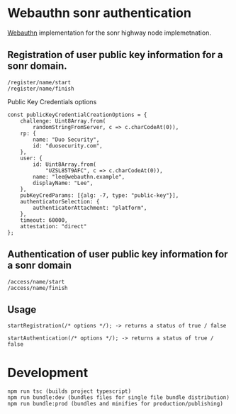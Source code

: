 # Webauthn sonr authentication

[Webauthn](https://webauthn.io/) implementation for the sonr highway node implemetnation. 
 
## Registration of user public key information for a sonr domain.
```
/register/name/start
/register/name/finish
```

Public Key Credentials options 
```
const publicKeyCredentialCreationOptions = {
    challenge: Uint8Array.from(
        randomStringFromServer, c => c.charCodeAt(0)),
    rp: {
        name: "Duo Security",
        id: "duosecurity.com",
    },
    user: {
        id: Uint8Array.from(
            "UZSL85T9AFC", c => c.charCodeAt(0)),
        name: "lee@webauthn.example",
        displayName: "Lee",
    },
    pubKeyCredParams: [{alg: -7, type: "public-key"}],
    authenticatorSelection: {
        authenticatorAttachment: "platform",
    },
    timeout: 60000,
    attestation: "direct"
};
```

## Authentication of user public key information for a sonr domain
```
/access/name/start
/access/name/finish
```

## Usage
```
startRegistration(/* options */); -> returns a status of true / false
```

```
startAuthentication(/* options */); -> returns a status of true / false
```

# Development
```
npm run tsc (builds project typescript)
npm run bundle:dev (bundles files for single file bundle distribution)
npm run bundle:prod (bundles and minifies for production/publishing)
```